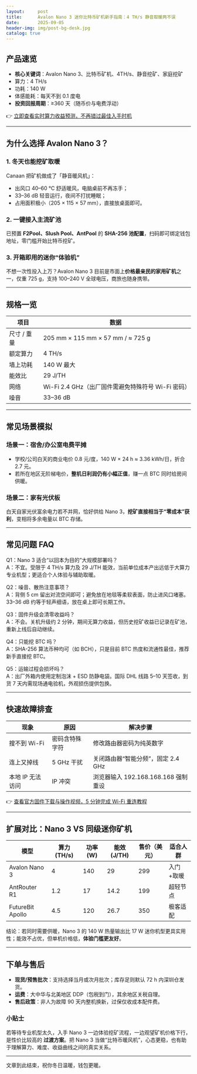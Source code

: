 ```yaml
---
layout:     post
title:      Avalon Nano 3 迷你比特币矿机新手指南：4 TH/s 静音取暖两不误
date:       2025-09-05
header-img: img/post-bg-desk.jpg
catalog: true
---
```


## 产品速览
- **核心关键词**：Avalon Nano 3、比特币矿机、4TH/s、静音挖矿、家庭挖矿
- 算力：4 TH/s  
- 功耗：140 W  
- 体感能耗：每天不到 0.1 度电  
- **投资回报周期**：≥360 天（随币价与电费浮动）  

👉 [立即查看实时算力收益预测，不再错过最佳入手时机](https://okxdog.com/)

---

## 为什么选择 Avalon Nano 3？

### 1. 冬天也能挖矿取暖
Canaan 把矿机做成了「静音暖风机」：  
- 出风口 40–60 ℃ 舒适暖风，电脑桌前不再冻手；  
- 33–36 dB 轻音运行，夜间不打扰睡眠；  
- 占用面积极小（205 × 115 × 57 mm），直接放桌面即可。

### 2. 一键接入主流矿池
已预置 **F2Pool、Slush Pool、AntPool** 的 **SHA-256 池配置**，扫码即可绑定钱包地址，零门槛开始比特币挖矿。

### 3. 开箱即用的迷你“体验机”
不想一次性投入上万？Avalon Nano 3 目前是市面上**价格最亲民的家用矿机**之一，仅重 725 g，支持 100–240 V 全球电压，商旅也随身携带。

---

## 规格一览

| **项目** | **数据** |
| --- | --- |
| 尺寸 / 重量 | 205 mm × 115 mm × 57 mm / ≈ 725 g |
| 额定算力 | 4 TH/s |
| 墙上功耗 | 140 W 最大 |
| 能效比 | 29 J/TH |
| 网络 | Wi-Fi 2.4 GHz（出厂固件需避免特殊符号 Wi-Fi 密码） |
| 噪音 | 33–36 dB |

---

## 常见场景模拟

### 场景一：宿舍/办公室电费平摊
- 学校/公司白天的商业电价 0.8 元/度，140 W × 24 h ≈ 3.36 kWh/日，折合 2.7 元。  
- 若所在地区无阶梯电价，**整机日利润仍有小幅正值**，赚一点 BTC 同时给房间供暖。

### 场景二：家有光伏板
白天自家光伏富余电力若不并网，恰好供给 Nano 3，**挖矿直接相当于“零成本”获利**，变相将多余电量以 BTC 存储。

---

## 常见问题 FAQ

Q1：Nano 3 适合“以回本为目的”大规模部署吗？  
A：不宜。受限于 4 TH/s 算力及 29 J/TH 能效，当前单位成本产出远低于大算力专业机型；更适合个人体验与辅助取暖。

Q2：噪音、散热注意事项？  
A：背侧 5 cm 留出对流空间即可；避免放在地毯等柔软表面，防止进风口堵塞。33–36 dB 约等于轻声细语，放在桌上即可长期工作。

Q3：固件升级会清零收益吗？  
A：不会。关机升级约 2 分钟，期间无算力收益，但历史挖矿收益已记录在矿池，重新上线后自动继续。

Q4：只能挖 BTC 吗？  
A：SHA-256 算法币种均可（如 BCH），只是目前 BTC 热度和流通性最佳，推荐新手直接挖 BTC。

Q5：运输过程会损坏吗？  
A：出厂外箱内使用定制泡沫 + ESD 防静电袋。国际 DHL 线路 5–10 天签收，到货 7 天内需现场通电验机，外观损伤提供包换。

---

## 快速故障排查

| 现象 | 原因 | 解决步骤 |
| --- | --- | --- |
| 搜不到 Wi-Fi | 密码含特殊字符 | 修改路由器密码为纯英数字 |
| 连上又掉线 | 5 GHz 干扰 | 关闭路由器“智能分频”，固定 2.4 GHz |
| 本地 IP 无法访问 | IP 冲突 | 浏览器输入 192.168.168.168 强制重设 |

👉 [查看官方固件下载与操作视频，5 分钟完成 Wi-Fi 重连教程](https://okxdog.com/)

---

## 扩展对比：Nano 3 VS 同级迷你矿机

| 模型 | 算力 (TH/s) | 功率 (W) | 能效 (J/TH) | 售价（美元） | 适合人群 |
| --- | --- | --- | --- | --- | --- |
| Avalon Nano 3 | 4 | 140 | 29 | 299 | 入门+取暖 |
| AntRouter R1 | 1.2 | 17 | 14.2 | 199 | 超轻节点 |
| FutureBit Apollo | 4.5 | 120 | 26.7 | 350 | 极客适配 |

结论：若同时需要供暖，Nano 3 的 140 W 热量输出比 17 W 迷你机型更具实用性；能效不占优，但单机价格低，**体验门槛更友好**。

---

## 下单与售后

- **现货/预售批次**：支持选择当月或次月批次；库存足则默认 72 h 内深圳仓发货。  
- **运费**：大中华与北美地区 DDP（包税到门），其余地区关税自理。  
- **售后政策**：非人为故障 90 天内整机换新，过保仅收成本配件费。

### 小贴士
若等待专业机型太久，入手 Nano 3 一边体验挖矿流程，一边观望矿机价格下行，是性价比较高的 **过渡方案**。把 Nano 3 当做“比特币暖风机”，心态更稳，也有助于理解算力、难度、收益曲线之间的真实关系。

---

文章到此结束，祝你冬日温暖，钱包更暖。